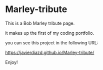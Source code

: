 # Marley-tribute
This is a Bob Marley tribute page.

it makes up the first of my coding portfolio.

you can see this project in the following URL: 

https://javierdiazd.github.io/Marley-tribute/

Enjoy!
